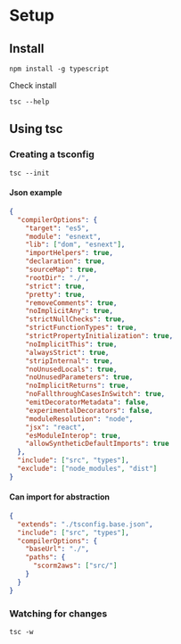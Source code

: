 # Setup

## Install

```shell script
npm install -g typescript
```

Check install 

```shell script
tsc --help
```

## Using tsc

### Creating a tsconfig

```shell script
tsc --init
```

#### Json example

```json
{
  "compilerOptions": {
    "target": "es5",
    "module": "esnext",
    "lib": ["dom", "esnext"],
    "importHelpers": true,
    "declaration": true,
    "sourceMap": true,
    "rootDir": "./",
    "strict": true,
    "pretty": true,
    "removeComments": true,
    "noImplicitAny": true,
    "strictNullChecks": true,
    "strictFunctionTypes": true,
    "strictPropertyInitialization": true,
    "noImplicitThis": true,
    "alwaysStrict": true,
    "stripInternal": true,
    "noUnusedLocals": true,
    "noUnusedParameters": true,
    "noImplicitReturns": true,
    "noFallthroughCasesInSwitch": true,
    "emitDecoratorMetadata": false,
    "experimentalDecorators": false,
    "moduleResolution": "node",
    "jsx": "react",
    "esModuleInterop": true,
    "allowSyntheticDefaultImports": true
  },
  "include": ["src", "types"],
  "exclude": ["node_modules", "dist"]
}
```

#### Can import for abstraction

```json
{
  "extends": "./tsconfig.base.json",
  "include": ["src", "types"],
  "compilerOptions": {
    "baseUrl": "./",
    "paths": {
      "scorm2aws": ["src/"]
    }
  }
}
```

### Watching for changes

```shell script
tsc -w
```


